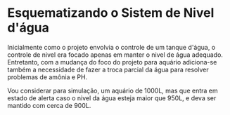 # Esquematizando o Sistem de Nivel d'água 

Inicialmente como o projeto envolvia o controle de um tanque d'água, o controle de nivel era focado apenas em manter o nivel de água adequado. Entretanto, com a mudança do foco do projeto para aquário adiciona-se também a necessidade de fazer a troca parcial da água para resolver problemas de amônia e PH. 

Vou considerar para simulação, um aquário de 1000L, mas que entra em estado de alerta caso o nivel da água esteja maior que 950L, e deva ser mantido com cerca de 900L.

